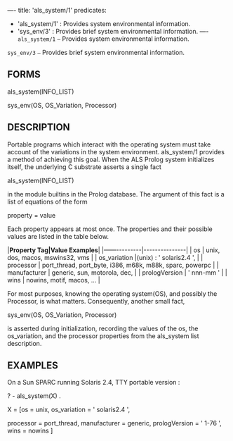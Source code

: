 —-
title: 'als_system/1'
predicates:
 - 'als_system/1' : Provides system environmental information.
 - 'sys_env/3' : Provides brief system environmental information.
—-
`als_system/1` `—` Provides system environmental information.

`sys_env/3` `—` Provides brief system environmental information.


## FORMS

als_system(INFO_LIST)

sys_env(OS, OS_Variation, Processor)


## DESCRIPTION

Portable programs which interact with the operating system must take account of the variations in the system environment. als_system/1 provides a method of achieving this goal. When the ALS Prolog system initializes itself, the underlying C substrate asserts a single fact

als_system(INFO_LIST)

in the module builtins in the Prolog database. The argument of this fact is a list of equations of the form

property = value

Each property appears at most once. The properties and their possible values are listed in the table below.




|**Property Tag|Value Examples**|
|——---------|---------------|
| os | unix, dos, macos, mswins32, vms | 
| os_variation |(unix) : ' solaris2.4 ', | 
| processor | port_thread, port_byte, i386, m68k, m88k, sparc, powerpc | 
| manufacturer | generic, sun, motorola, dec, | 
| prologVersion | ' nnn-mm ' | 
| wins | nowins, motif, macos, ... | 


For most purposes, knowing the operating system(OS), and possibly the Processor, is what matters. Consequently, another small fact,


sys_env(OS, OS_Variation, Processor)

is asserted during initialization, recording the values of the os, the os_variation, and the processor properties from the als_system list description.


## EXAMPLES

On a Sun SPARC running Solaris 2.4, TTY portable version :


? - als_system(X) .


X = [os = unix, os_variation = ' solaris2.4 ',

processor = port_thread, manufacturer = generic, prologVersion = ' 1-76 ', wins = nowins ]

